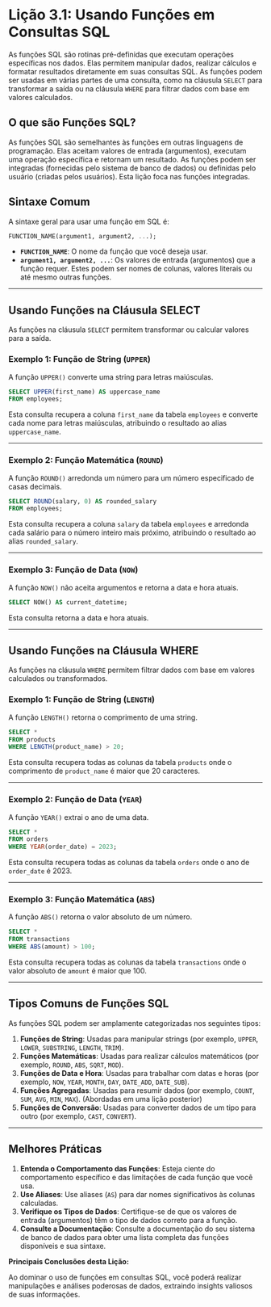 # Lição 3.1: Usando Funções em Consultas SQL

As funções SQL são rotinas pré-definidas que executam operações específicas nos dados. Elas permitem manipular dados, realizar cálculos e formatar resultados diretamente em suas consultas SQL. As funções podem ser usadas em várias partes de uma consulta, como na cláusula `SELECT` para transformar a saída ou na cláusula `WHERE` para filtrar dados com base em valores calculados.

## O que são Funções SQL?

As funções SQL são semelhantes às funções em outras linguagens de programação. Elas aceitam valores de entrada (argumentos), executam uma operação específica e retornam um resultado. As funções podem ser integradas (fornecidas pelo sistema de banco de dados) ou definidas pelo usuário (criadas pelos usuários). Esta lição foca nas funções integradas.

## Sintaxe Comum

A sintaxe geral para usar uma função em SQL é:

```sql
FUNCTION_NAME(argument1, argument2, ...);
```

- **`FUNCTION_NAME`**: O nome da função que você deseja usar.
- **`argument1, argument2, ...`**: Os valores de entrada (argumentos) que a função requer. Estes podem ser nomes de colunas, valores literais ou até mesmo outras funções.

---

## Usando Funções na Cláusula SELECT

As funções na cláusula `SELECT` permitem transformar ou calcular valores para a saída.

### Exemplo 1: Função de String (`UPPER`)
A função `UPPER()` converte uma string para letras maiúsculas.

```sql
SELECT UPPER(first_name) AS uppercase_name
FROM employees;
```

Esta consulta recupera a coluna `first_name` da tabela `employees` e converte cada nome para letras maiúsculas, atribuindo o resultado ao alias `uppercase_name`.

---

### Exemplo 2: Função Matemática (`ROUND`)
A função `ROUND()` arredonda um número para um número especificado de casas decimais.

```sql
SELECT ROUND(salary, 0) AS rounded_salary
FROM employees;
```

Esta consulta recupera a coluna `salary` da tabela `employees` e arredonda cada salário para o número inteiro mais próximo, atribuindo o resultado ao alias `rounded_salary`.

---

### Exemplo 3: Função de Data (`NOW`)
A função `NOW()` não aceita argumentos e retorna a data e hora atuais.

```sql
SELECT NOW() AS current_datetime;
```

Esta consulta retorna a data e hora atuais.

---

## Usando Funções na Cláusula WHERE

As funções na cláusula `WHERE` permitem filtrar dados com base em valores calculados ou transformados.

### Exemplo 1: Função de String (`LENGTH`)
A função `LENGTH()` retorna o comprimento de uma string.

```sql
SELECT *
FROM products
WHERE LENGTH(product_name) > 20;
```

Esta consulta recupera todas as colunas da tabela `products` onde o comprimento de `product_name` é maior que 20 caracteres.

---

### Exemplo 2: Função de Data (`YEAR`)
A função `YEAR()` extrai o ano de uma data.

```sql
SELECT *
FROM orders
WHERE YEAR(order_date) = 2023;
```

Esta consulta recupera todas as colunas da tabela `orders` onde o ano de `order_date` é 2023.

---

### Exemplo 3: Função Matemática (`ABS`)
A função `ABS()` retorna o valor absoluto de um número.

```sql
SELECT *
FROM transactions
WHERE ABS(amount) > 100;
```

Esta consulta recupera todas as colunas da tabela `transactions` onde o valor absoluto de `amount` é maior que 100.

---

## Tipos Comuns de Funções SQL

As funções SQL podem ser amplamente categorizadas nos seguintes tipos:

1. **Funções de String**: Usadas para manipular strings (por exemplo, `UPPER`, `LOWER`, `SUBSTRING`, `LENGTH`, `TRIM`).
2. **Funções Matemáticas**: Usadas para realizar cálculos matemáticos (por exemplo, `ROUND`, `ABS`, `SQRT`, `MOD`).
3. **Funções de Data e Hora**: Usadas para trabalhar com datas e horas (por exemplo, `NOW`, `YEAR`, `MONTH`, `DAY`, `DATE_ADD`, `DATE_SUB`).
4. **Funções Agregadas**: Usadas para resumir dados (por exemplo, `COUNT`, `SUM`, `AVG`, `MIN`, `MAX`). (Abordadas em uma lição posterior)
5. **Funções de Conversão**: Usadas para converter dados de um tipo para outro (por exemplo, `CAST`, `CONVERT`).

---

## Melhores Práticas

1. **Entenda o Comportamento das Funções**: Esteja ciente do comportamento específico e das limitações de cada função que você usa.
2. **Use Aliases**: Use aliases (`AS`) para dar nomes significativos às colunas calculadas.
3. **Verifique os Tipos de Dados**: Certifique-se de que os valores de entrada (argumentos) têm o tipo de dados correto para a função.
4. **Consulte a Documentação**: Consulte a documentação do seu sistema de banco de dados para obter uma lista completa das funções disponíveis e sua sintaxe.

**Principais Conclusões desta Lição:**

Ao dominar o uso de funções em consultas SQL, você poderá realizar manipulações e análises poderosas de dados, extraindo insights valiosos de suas informações.